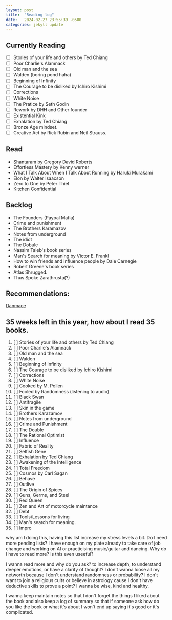 ```yaml
---
layout: post
title:  "Reading log"
date:   2024-02-27 23:55:39 -0500
categories: jekyll update
---
```



## Currently Reading

* [ ] Stories of your life and others by Ted Chiang
* [ ] Poor Charlie's Alamnack
* [ ] Old man and the sea
* [ ] Walden (boring pond haha)
* [ ] Beginning of Infinity
* [ ] The Courage to be disliked by Ichiro Kishimi
* [ ] Corrections
* [ ] White Noise
* [ ] The Pratice by Seth Godin
* [ ] Rework by DHH and Other founder
* [ ] Existential Kink
* [ ] Exhalation by Ted Chiang
* [ ] Bronze Age mindset.
* [ ] Creative Act by Rick Rubin and Neil Strauss.

## Read

* Shantaram by Gregory David Roberts
* Effortless Mastery by Kenny werner
* What I Talk About When I Talk About Running by Haruki Murakami
* Elon by Walter Isaacson
* Zero to One by Peter Thiel
* Kitchen Confidential

## Backlog

* The Founders (Paypal Mafia)
* Crime and punishment
* The Brothers Karamazov
* Notes from underground
* The idiot
* The Dobule
* Nassim Taleb's book series
* Man's Search for meaning by Victor E. Frankl
* How to win friends and influence people by Dale Carnegie
* Robert Greene's book series
* Atlas Shrugged.
* Thus Spoke Zarathrusta(?)


## Recommendations:

[Danmace](https://danmace.com/books-for-filmmakers-to-turn-boring-storytelling-into-engaging-narratives/)




## 35 weeks left in this year, how about I read 35 books.

1. [ ] Stories of your life and others by Ted Chiang
2. [ ] Poor Charlie's Alamnack
3. [ ] Old man and the sea
4. [ ] Walden
5. [ ] Beginning of Infinity
6. [ ] The Courage to be disliked by Ichiro Kishimi
7. [ ] Corrections
8. [ ] White Noise
9. [ ] Cooked by M. Pollen
10. [ ] Fooled by Randomness (listening to audio)
11. [ ] Black Swan
12. [ ] Antifragile
13. [ ] Skin in the game
14. [ ] Brothers Karazamov
15. [ ] Notes from underground
16. [ ] Crime and Punishment
17. [ ] The Double
18. [ ] The Rational Optimist
19. [ ] Influence
20. [ ] Fabric of Reality
21. [ ] Selfish Gene
22. [ ] Exhalation by Ted Chiang
23. [ ] Awakening of the Intelligence
24. [ ] Total Freedom
25. [ ] Cosmos by Carl Sagan
26. [ ] Behave
27. [ ] Outlive
28. [ ] The Origin of Spices
29. [ ] Guns, Germs, and Steel
30. [ ] Red Queen
31. [ ] Zen and Art of motorcycle maintance
32. [ ] Debt
33. [ ] Tools/Lessons for living
34. [ ] Man's search for meaning.
35. [ ] Impro


why am I doing this, having this list increase my stress levels a bit. Do I need more pending lists? I have enough on my plate already to take care of job change and working on AI or practicising music/guitar and dancing. Why do I have to read more? Is this even useeful?

I wanna read more and why do you ask? to increase depth, to understand deeper emotions, or have a clarity of thought? I don't wanna loose all my networth because I don't understand randomness or probability? I don't want to join a religious cults or believe in astrology cause I don't have deductive skills to prove a point? I wanna be wise, kind and healthy.


I wanna keep maintain notes so that I don't forget the things I liked about the book and also keep a log of summary so that if someone ask how do you like the book or what  it's about I won't end up saying  it's good or it's complicated.
